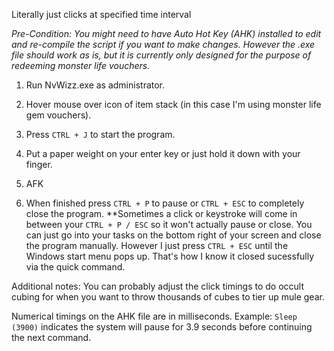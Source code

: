 Literally just clicks at specified time interval

*Pre-Condition: You might need to have Auto Hot Key (AHK) installed to edit and re-compile the script if you want to make changes.
However the .exe file should work as is, but it is currently only designed for the purpose of redeeming monster life vouchers.*

1. Run NvWizz.exe as administrator.

2. Hover mouse over icon of item stack (in this case I'm using monster life gem vouchers).

3. Press `CTRL + J` to start the program.

4. Put a paper weight on your enter key or just hold it down with your finger.

5. AFK

6. When finished press `CTRL + P` to pause or `CTRL + ESC` to completely close the program.
	**Sometimes a click or keystroke will come in between your `CTRL + P / ESC` so it won't actually pause or close.
	You can just go into your tasks on the bottom right of your screen and close the program manually.
	However I just press `CTRL + ESC` until the Windows start menu pops up. That's how I know it closed sucessfully via the quick command. 


Additional notes: You can probably adjust the click timings to do occult cubing for when you want to throw thousands of cubes to tier up mule gear.


Numerical timings on the AHK file are in milliseconds.
Example: `Sleep (3900)` indicates the system will pause for 3.9 seconds before continuing the next command.
